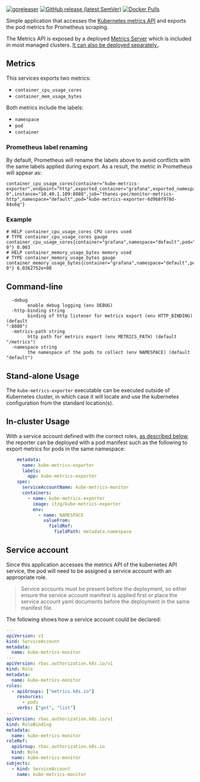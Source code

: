 [![goreleaser](https://github.com/itzg/kube-metrics-exporter/workflows/goreleaser/badge.svg)](https://github.com/itzg/kube-metrics-exporter/actions?query=workflow%3Agoreleaser)
[![GitHub release (latest SemVer)](https://img.shields.io/github/v/release/itzg/kube-metrics-exporter)](https://github.com/itzg/kube-metrics-exporter/releases/latest)
[![Docker Pulls](https://img.shields.io/docker/pulls/itzg/kube-metrics-exporter)](https://hub.docker.com/r/itzg/kube-metrics-exporter)

Simple application that accesses the [Kubernetes metrics API](https://github.com/kubernetes/metrics) and exports the pod metrics for Prometheus scraping.

The Metrics API is exposed by a deployed [Metrics Server](https://kubernetes.io/docs/tasks/debug-application-cluster/resource-metrics-pipeline/#metrics-server) which is included in most managed clusters. [It can also be deployed separately.](https://github.com/kubernetes-sigs/metrics-server).

## Metrics

This services exports two metrics:
- `container_cpu_usage_cores`
- `container_mem_usage_bytes`

Both metrics include the labels:
- `namespace`
- `pod`
- `container`

### Prometheus label renaming

By default, Prometheus will rename the labels above to avoid conflicts with the same labels applied during export. As a result, the metric in Prometheus will appear as:

```
container_cpu_usage_cores{container="kube-metrics-exporter",endpoint="http",exported_container="grafana",exported_namespace="default",exported_pod="grafana-0",instance="10.40.1.109:8080",job="thanos-poc/monitor-metrics-http",namespace="default",pod="kube-metrics-exporter-6d9b8f978d-84x6q"}
```

### Example
```
# HELP container_cpu_usage_cores CPU cores used
# TYPE container_cpu_usage_cores gauge
container_cpu_usage_cores{container="grafana",namespace="default",pod="grafana-0"} 0.003
# HELP container_memory_usage_bytes memory used
# TYPE container_memory_usage_bytes gauge
container_memory_usage_bytes{container="grafana",namespace="default",pod="grafana-0"} 6.0362752e+08
```

## Command-line

```
  -debug
        enable debug logging (env DEBUG)
  -http-binding string
        binding of http listener for metrics export (env HTTP_BINDING) (default
":8080")
  -metrics-path string
        http path for metrics export (env METRICS_PATH) (default "/metrics")
  -namespace string
        the namespace of the pods to collect (env NAMESPACE) (default "default")
```

## Stand-alone Usage

The `kube-metrics-exporter` executable can be executed outside of Kubernetes cluster, in which case it will locate and use the kubernetes configuration from the standard location(s).

## In-cluster Usage

With a service account defined with the correct roles, [as described below](#service-account), the reporter can be deployed with a pod manifest such as the following to export metrics for pods in the same namespace:

```yaml
    metadata:
      name: kube-metrics-exporter
      labels:
        app: kube-metrics-exporter
    spec:
      serviceAccountName: kube-metrics-monitor
      containers:
        - name: kube-metrics-exporter
          image: itzg/kube-metrics-exporter
          env:
            - name: NAMESPACE
              valueFrom:
                fieldRef:
                  fieldPath: metadata.namespace
```

## Service account

Since this application accesses the metrics API of the kubernetes API service, the pod will need to be assigned a service account with an appropriate role. 

> Service accounts must be present before the deployment, so either ensure the service account manifest is applied first or place the service account yaml documents before the deployment in the same manifest file.

The following shows how a service account could be declared:

```yaml
---
apiVersion: v1
kind: ServiceAccount
metadata:
  name: kube-metrics-monitor
---
apiVersion: rbac.authorization.k8s.io/v1
kind: Role
metadata:
  name: kube-metrics-monitor
rules:
  - apiGroups: ["metrics.k8s.io"]
    resources:
      - pods
    verbs: ["get", "list"]
---
apiVersion: rbac.authorization.k8s.io/v1
kind: RoleBinding
metadata:
  name: kube-metrics-monitor
roleRef:
  apiGroup: rbac.authorization.k8s.io
  kind: Role
  name: kube-metrics-monitor
subjects:
  - kind: ServiceAccount
    name: kube-metrics-monitor
```
